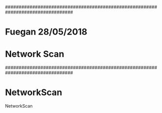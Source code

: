 #################################################################################
#
#             Fuegan  28/05/2018
#             Network Scan 
#################################################################################


# NetworkScan
NetworkScan


